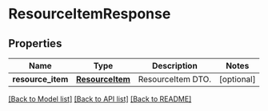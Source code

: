 # ResourceItemResponse

## Properties
Name | Type | Description | Notes
------------ | ------------- | ------------- | -------------
**resource_item** | [**ResourceItem**](ResourceItem.md) | ResourceItem DTO. | [optional] 

[[Back to Model list]](../README.md#documentation-for-models) [[Back to API list]](../README.md#documentation-for-api-endpoints) [[Back to README]](../README.md)


